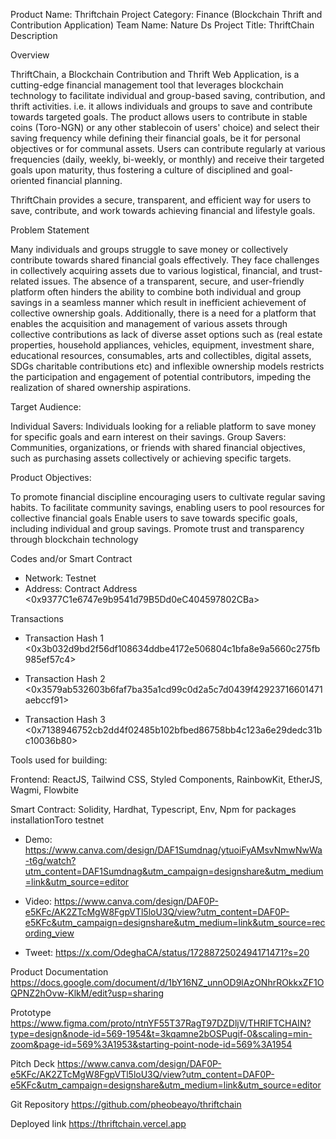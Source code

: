 
Product Name: Thriftchain
Project Category: Finance (Blockchain Thrift and Contribution Application) 
Team Name: Nature Ds
Project Title: ThriftChain
Description


Overview

ThriftChain, a Blockchain Contribution and Thrift Web Application, is a cutting-edge financial management tool that leverages blockchain technology to facilitate individual and group-based saving, contribution, and thrift activities. i.e. it allows individuals and groups to save and contribute towards targeted goals.
The product allows users to contribute in stable coins (Toro-NGN) or any other stablecoin of users' choice) and select their saving frequency while defining their financial goals, be it for personal objectives or for communal assets. Users can contribute regularly at various frequencies (daily, weekly, bi-weekly, or monthly) and receive their targeted goals upon maturity, thus fostering a culture of disciplined and goal-oriented financial planning.

ThriftChain provides a secure, transparent, and efficient way for users to save, contribute, and work towards achieving financial and lifestyle goals.

Problem Statement

Many individuals and groups struggle to save money or collectively contribute towards shared financial goals effectively. They face challenges in collectively acquiring assets due to various logistical, financial, and trust-related issues. 
The absence of a transparent, secure, and user-friendly platform often hinders the ability to combine both individual and group savings in a seamless manner which result in inefficient achievement of collective ownership goals. 
Additionally, there is a need for a platform that enables the acquisition and management of various assets through collective contributions as lack of diverse asset options such as (real estate properties, household appliances, vehicles, equipment, investment share, educational resources, consumables, arts and collectibles, digital assets, SDGs charitable contributions etc) and inflexible ownership models restricts the participation and engagement of potential contributors, impeding the realization of shared ownership aspirations.

Target Audience:

Individual Savers: Individuals looking for a reliable platform to save money for specific goals and earn interest on their savings.
Group Savers: Communities, organizations, or friends with shared financial objectives, such as purchasing assets collectively or achieving specific targets.

Product Objectives:

To promote financial discipline encouraging users to cultivate regular saving habits.
To facilitate community savings, enabling users to pool resources for collective financial goals
Enable users to save towards specific goals, including individual and group savings.
Promote trust and transparency through blockchain technology


Codes and/or Smart Contract
- Network: Testnet
- Address: Contract Address <0x9377C1e6747e9b9541d79B5Dd0eC404597802CBa>

Transactions
- Transaction Hash 1 <0x3b032d9bd2f56df108634ddbe4172e506804c1bfa8e9a5660c275fb985ef57c4>

- Transaction Hash 2 <0x3579ab532603b6faf7ba35a1cd99c0d2a5c7d0439f42923716601471aebccf91>

- Transaction Hash 3 <0x7138946752cb2dd4f02485b102bfbed86758bb4c123a6e29dedc31bc10036b80>


Tools used for building:

Frontend: ReactJS, Tailwind CSS, Styled Components, RainbowKit, EtherJS, Wagmi, Flowbite


Smart Contract: Solidity, Hardhat, Typescript, Env, Npm for packages installationToro testnet


- Demo: <https://www.canva.com/design/DAF1Sumdnag/ytuoiFyAMsvNmwNwWa-t6g/watch?utm_content=DAF1Sumdnag&utm_campaign=designshare&utm_medium=link&utm_source=editor>


- Video: 
<https://www.canva.com/design/DAF0P-e5KFc/AK2ZTcMgW8FgpVTl5loU3Q/view?utm_content=DAF0P-e5KFc&utm_campaign=designshare&utm_medium=link&utm_source=recording_view>


- Tweet: <https://x.com/OdeghaCA/status/1728872502494171471?s=20>


Product Documentation
<https://docs.google.com/document/d/1bY16NZ_unnOD9lAzONhrROkkxZF1OQPNZ2hOvw-KlkM/edit?usp=sharing>

Prototype
<https://www.figma.com/proto/ntnYF55T37RagT97DZDljV/THRIFTCHAIN?type=design&node-id=569-1954&t=3kqamne2bOSPugif-0&scaling=min-zoom&page-id=569%3A1953&starting-point-node-id=569%3A1954>

Pitch Deck
<https://www.canva.com/design/DAF0P-e5KFc/AK2ZTcMgW8FgpVTl5loU3Q/view?utm_content=DAF0P-e5KFc&utm_campaign=designshare&utm_medium=link&utm_source=editor>

Git Repository
https://github.com/pheobeayo/thriftchain

Deployed link
https://thriftchain.vercel.app
